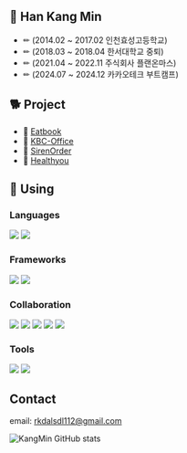 ## 🐶 Han Kang Min  
+ ✏ (2014.02 ~ 2017.02 인천효성고등학교)
+ ✏ (2018.03 ~ 2018.04 한서대학교 중퇴)
+ ✏ (2021.04 ~ 2022.11 주식회사 플랜온마스)
+ ✏ (2024.07 ~ 2024.12 카카오테크 부트캠프)

## 🐕 Project  
+ 🙂 [Eatbook](https://github.com/rkdalsdl98/eatbook-releasenote)
+ 🙂 [KBC-Office](https://harpsharp.com/)
+ 🙂 [SirenOrder](https://github.com/rkdalsdl98/sirenorder-server)
+ 🙂 [Healthyou](https://github.com/rkdalsdl98/healthyou-app)

## 🧧 Using  
### Languages  
<img src="https://img.shields.io/badge/typescript-3178C6?style=for-the-badge&logo=typescript&logoColor=white"> <img src="https://img.shields.io/badge/javascript-F7DF1E?style=for-the-badge&logo=javascript&logoColor=black">    
### Frameworks  
<img src="https://img.shields.io/badge/nestjs-E0234E?style=for-the-badge&logo=nestjs&logoColor=white"> <img src="https://img.shields.io/badge/nextjs-000000?style=for-the-badge&logo=nextdotjs&logoColor=white">  
### Collaboration  
<img src="https://img.shields.io/badge/github-181717?style=for-the-badge&logo=github&logoColor=white"> <img src="https://img.shields.io/badge/notion-000000?style=for-the-badge&logo=notion&logoColor=white"> <img src="https://img.shields.io/badge/figma-F24E1E?style=for-the-badge&logo=figma&logoColor=white"> <img src="https://img.shields.io/badge/swagger-85EA2D?style=for-the-badge&logo=swagger&logoColor=white"> <img src="https://img.shields.io/badge/figma-F24E1E?style=for-the-badge&logo=figma&logoColor=white">  
### Tools  
<img src="https://img.shields.io/badge/vscode-007ACC?style=for-the-badge&logo=visualstudiocode&logoColor=white"> <img src="https://img.shields.io/badge/insomnia-4000BF?style=for-the-badge&logo=insomnia&logoColor=white">  

## Contact  
email: rkdalsdl112@gmail.com  

![KangMin GitHub stats](https://github-readme-stats.vercel.app/api?username=rkdalsdl98&show_icons=true&theme=dark)
